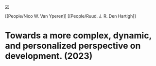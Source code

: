 [🇿](zotero://select/library/items/V6VX62FA)

[[People/Nico W. Van Yperen]] [[People/Ruud. J. R. Den Hartigh]] 
# Towards a more complex, dynamic, and personalized perspective on development. (2023)

